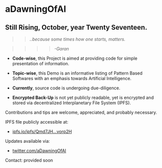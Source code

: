 # aDawningOfAI

## Still Rising, October, year Twenty Seventeen. ##

>>*..because some times how one starts, matters.* 

>>>>*-Garan*




 * **Code-wise**, this Project is aimed at providing code for simple presentation of information.

 * **Topic-wise**, this Demo is an informative listing of Pattern Based Softwares with an emphasis towards Artificial Intelligence.


 * **Currently**, source code is undergoing due-diligence.

 * **Encrypted Back-Up** is not yet publicly readable, yet is encrypted and stored via decentralized Interplanetary File System (IPFS).

Contributions and tips are welcome, appreciated, and probably necessary.

IPFS file publicly accessible at:
 * [ipfs.io/ipfs/Qmd7JH...vorp2H](http://ipfs.io/ipfs/Qmd7JH7g3JvS73ALpQYhkMnpLNmc1A4zy3b1p9NBvorp2H)

Updates available via: 
 * [twitter.com/aDawningOfAI](https://twitter.com/aDawningOfAI)

Contact: provided soon


